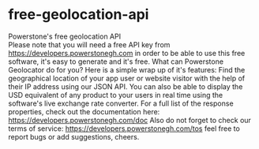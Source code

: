 # free-geolocation-api
Powerstone's free geolocation API<br>
Please note that you will need a free API key from https://developers.powerstonegh.com in order to be able to use this free software, it's easy to generate and it's free.
What can Powerstone Geolocator do for you? Here is a simple wrap up of it's features:
Find the geographical location of your app user or website visitor with the help of their IP address using our JSON API.
You can also be able to display the USD equivalent of any product to your users in real time using the software's live exchange rate converter.
For a full list of the response properties, check out the documentation here: https://developers.powerstonegh.com/doc
Also do not forget to check our terms of service: https://developers.powerstonegh.com/tos feel free to report bugs or add suggestions, cheers.

